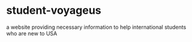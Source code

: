 # student-voyageus
a website providing necessary information to help international students who are new  to USA 

